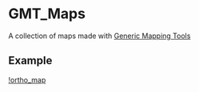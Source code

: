 # GMT_Maps
A collection of maps made with [Generic Mapping Tools](http://gmt.soest.hawaii.edu/)

## Example
[!ortho_map](/eastafrica/africa_orotho.png)
